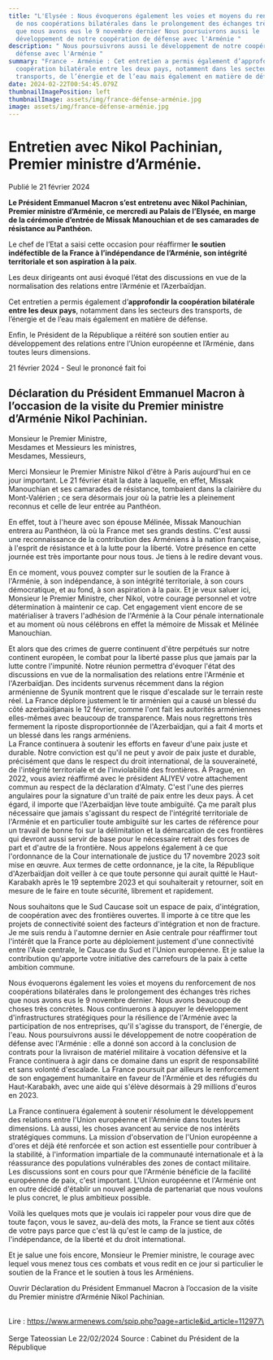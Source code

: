 ```yaml
---
title: "L'Elysée : Nous évoquerons également les voies et moyens du renforcement
  de nos coopérations bilatérales dans le prolongement des échanges très riches
  que nous avons eus le 9 novembre dernier Nous poursuivrons aussi le
  développement de notre coopération de défense avec l'Arménie "
description: " Nous poursuivrons aussi le développement de notre coopération de
  défense avec l'Arménie "
summary: "France - Arménie : Cet entretien a permis également d’approfondir la
  coopération bilatérale entre les deux pays, notamment dans les secteurs des
  transports, de l’énergie et de l’eau mais également en matière de défense."
date: 2024-02-22T00:54:45.079Z
thumbnailImagePosition: left
thumbnailImage: assets/img/france-défense-arménie.jpg
image: assets/img/france-défense-arménie.jpg
---
```

<!--StartFragment-->

# Entretien avec Nikol Pachinian, Premier ministre d’Arménie.

Publié le 21 février 2024

**Le Président Emmanuel Macron s’est entretenu avec Nikol Pachinian, Premier ministre d’Arménie, ce mercredi au Palais de l’Elysée, en marge de la cérémonie d’entrée de Missak Manouchian et de ses camarades de résistance au Panthéon.**

Le chef de l’Etat a saisi cette occasion pour réaffirmer **le soutien indéfectible de la France à l’indépendance de l’Arménie, son intégrité territoriale et son aspiration à la paix**.

Les deux dirigeants ont ausi évoqué l’état des discussions en vue de la normalisation des relations entre l’Arménie et l’Azerbaïdjan. 

Cet entretien a permis également d’**approfondir la coopération bilatérale entre les deux pays**, notamment dans les secteurs des transports, de l’énergie et de l’eau mais également en matière de défense.

Enfin, le Président de la République a réitéré son soutien entier au développement des relations entre l’Union européenne et l’Arménie, dans toutes leurs dimensions.

21 février 2024 - Seul le prononcé fait foi

## Déclaration du Président Emmanuel Macron à l’occasion de la visite du Premier ministre d’Arménie Nikol Pachinian.

Monsieur le Premier Ministre, \
Mesdames et Messieurs les ministres, \
Mesdames, Messieurs,

Merci Monsieur le Premier Ministre Nikol d'être à Paris aujourd'hui en ce jour important. Le 21 février était la date à laquelle, en effet, Missak Manouchian et ses camarades de résistance, tombaient dans la clairière du Mont-Valérien ; ce sera désormais jour où la patrie les a pleinement reconnus et celle de leur entrée au Panthéon. 

En effet, tout à l'heure avec son épouse Mélinée, Missak Manouchian entrera au Panthéon, là où la France met ses grands destins. C'est aussi une reconnaissance de la contribution des Arméniens à la nation française, à l'esprit de résistance et à la lutte pour la liberté. Votre présence en cette journée est très importante pour nous tous. Je tiens à le redire devant vous. 

En ce moment, vous pouvez compter sur le soutien de la France à l'Arménie, à son indépendance, à son intégrité territoriale, à son cours démocratique, et au fond, à son aspiration à la paix. Et je veux saluer ici, Monsieur le Premier Ministre, cher Nikol, votre courage personnel et votre détermination à maintenir ce cap. Cet engagement vient encore de se matérialiser à travers l'adhésion de l'Arménie à la Cour pénale internationale et au moment où nous célébrons en effet la mémoire de Missak et Mélinée Manouchian. 

Et alors que des crimes de guerre continuent d'être perpétués sur notre continent européen, le combat pour la liberté passe plus que jamais par la lutte contre l'impunité. Notre réunion permettra d'évoquer l'état des discussions en vue de la normalisation des relations entre l'Arménie et l'Azerbaïdjan. Des incidents survenus récemment dans la région arménienne de Syunik montrent que le risque d'escalade sur le terrain reste réel. La France déplore justement le tir arménien qui a causé un blessé du côté azerbaïdjanais le 12 février, comme l'ont fait les autorités arméniennes elles-mêmes avec beaucoup de transparence. Mais nous regrettons très fermement la riposte disproportionnée de l'Azerbaïdjan, qui a fait 4 morts et un blessé dans les rangs arméniens. \
La France continuera à soutenir les efforts en faveur d'une paix juste et durable. Notre conviction est qu'il ne peut y avoir de paix juste et durable, précisément que dans le respect du droit international, de la souveraineté, de l'intégrité territoriale et de l'inviolabilité des frontières. À Prague, en 2022, vous aviez réaffirmé avec le président ALIYEV votre attachement commun au respect de la déclaration d'Almaty. C'est l'une des pierres angulaires pour la signature d'un traité de paix entre les deux pays. À cet égard, il importe que l'Azerbaïdjan lève toute ambiguïté. Ça me paraît plus nécessaire que jamais s'agissant du respect de l'intégrité territoriale de l'Arménie et en particulier toute ambiguïté sur les cartes de référence pour un travail de bonne foi sur la délimitation et la démarcation de ces frontières qui devront aussi servir de base pour le nécessaire retrait des forces de part et d'autre de la frontière. Nous appelons également à ce que l'ordonnance de la Cour internationale de justice du 17 novembre 2023 soit mise en œuvre. Aux termes de cette ordonnance, je la cite, la République d'Azerbaïdjan doit veiller à ce que toute personne qui aurait quitté le Haut-Karabakh après le 19 septembre 2023 et qui souhaiterait y retourner, soit en mesure de le faire en toute sécurité, librement et rapidement. 

Nous souhaitons que le Sud Caucase soit un espace de paix, d'intégration, de coopération avec des frontières ouvertes. Il importe à ce titre que les projets de connectivité soient des facteurs d'intégration et non de fracture. Je me suis rendu à l'automne dernier en Asie centrale pour réaffirmer tout l'intérêt que la France porte au déploiement justement d'une connectivité entre l'Asie centrale, le Caucase du Sud et l'Union européenne. Et je salue la contribution qu'apporte votre initiative des carrefours de la paix à cette ambition commune. 

Nous évoquerons également les voies et moyens du renforcement de nos coopérations bilatérales dans le prolongement des échanges très riches que nous avons eus le 9 novembre dernier. Nous avons beaucoup de choses très concrètes. Nous continuerons à appuyer le développement d'infrastructures stratégiques pour la résilience de l'Arménie avec la participation de nos entreprises, qu'il s'agisse du transport, de l'énergie, de l'eau. Nous poursuivrons aussi le développement de notre coopération de défense avec l'Arménie : elle a donné son accord à la conclusion de contrats pour la livraison de matériel militaire à vocation défensive et la France continuera à agir dans ce domaine dans un esprit de responsabilité et sans volonté d'escalade. La France poursuit par ailleurs le renforcement de son engagement humanitaire en faveur de l'Arménie et des réfugiés du Haut-Karabakh, avec une aide qui s'élève désormais à 29 millions d'euros en 2023. 

La France continuera également à soutenir résolument le développement des relations entre l'Union européenne et l'Arménie dans toutes leurs dimensions. Là aussi, les choses avancent au service de nos intérêts stratégiques communs. La mission d'observation de l'Union européenne a d'ores et déjà été renforcée et son action est essentielle pour contribuer à la stabilité, à l'information impartiale de la communauté internationale et à la réassurance des populations vulnérables des zones de contact militaire. Les discussions sont en cours pour que l'Arménie bénéficie de la facilité européenne de paix, c'est important. L'Union européenne et l'Arménie ont en outre décidé d'établir un nouvel agenda de partenariat que nous voulons le plus concret, le plus ambitieux possible. 

Voilà les quelques mots que je voulais ici rappeler pour vous dire que de toute façon, vous le savez, au-delà des mots, la France se tient aux côtés de votre pays parce que c'est là qu'est le camp de la justice, de l'indépendance, de la liberté et du droit international. 

Et je salue une fois encore, Monsieur le Premier ministre, le courage avec lequel vous menez tous ces combats et vous redit en ce jour si particulier le soutien de la France et le soutien à tous les Arméniens.

Ouvrir Déclaration du Président Emmanuel Macron à l’occasion de la visite du Premier ministre d’Arménie Nikol Pachinian.

\
L﻿ire : https://www.armenews.com/spip.php?page=article&id_article=112977\
\
\
S﻿erge Tateossian Le 22/02/2024   Source : Cabinet du Président de la République